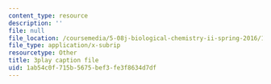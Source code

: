 ```yaml
---
content_type: resource
description: ''
file: null
file_location: /coursemedia/5-08j-biological-chemistry-ii-spring-2016/1ab54c0f715b5675bef3fe3f8634d7df_HOXw6_ztAqQ.vtt
file_type: application/x-subrip
resourcetype: Other
title: 3play caption file
uid: 1ab54c0f-715b-5675-bef3-fe3f8634d7df
---
```

